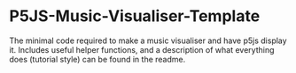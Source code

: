 # P5JS-Music-Visualiser-Template
The minimal code required to make a music visualiser and have p5js display it. Includes useful helper functions, and a description of what everything does (tutorial style) can be found in the readme.
